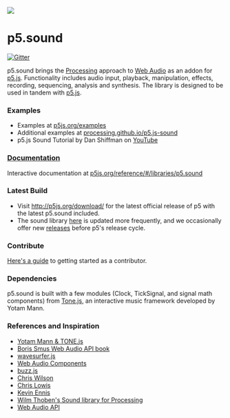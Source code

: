 
![](https://cloud.githubusercontent.com/assets/504124/19908328/2cd874ea-a059-11e6-847c-e5da5e957a2f.jpg)

p5.sound
========
[![Gitter](https://badges.gitter.im/Join%20Chat.svg)](https://gitter.im/processing/p5.js-sound?utm_source=badge&utm_medium=badge&utm_campaign=pr-badge)

p5.sound brings the [Processing](http://processing.org) approach to [Web Audio](http://w3.org/TR/webaudio/) as an addon for [p5.js](http://github.com/lmccart/p5.js). Functionality includes audio input, playback, manipulation, effects, recording, sequencing, analysis and synthesis. The library is designed to be used in tandem with [p5.js](http://p5js.org).

### Examples
* Examples at [p5js.org/examples](https://p5js.org/examples/)
* Additional examples at [processing.github.io/p5.js-sound](https://processing.github.io/p5.js-sound/)
* p5.js Sound Tutorial by Dan Shiffman on [YouTube](https://www.youtube.com/playlist?list=PLRqwX-V7Uu6aFcVjlDAkkGIixw70s7jpW)

### [Documentation](http://p5js.org/reference/#/libraries/p5.sound)
Interactive documentation at [p5js.org/reference/#/libraries/p5.sound](http://p5js.org/reference/#/libraries/p5.sound)



### Latest Build
* Visit http://p5js.org/download/ for the latest official release of p5 with the latest p5.sound included.
* The sound library [here](https://github.com/therewasaguy/p5.sound/blob/master/lib) is updated more frequently, and we occasionally offer new [releases](https://github.com/processing/p5.js-sound/releases) before p5's release cycle.


### Contribute
[Here's a guide](https://github.com/processing/p5.js-sound/wiki/Contribute) to getting started as a contributor.


### Dependencies
p5.sound is built with a few modules (Clock, TickSignal, and signal math components) from [Tone.js](https://github.com/tonejs/Tone.js), an interactive music framework developed by Yotam Mann.

### References and Inspiration
- [Yotam Mann & TONE.js](https://github.com/tonejs/Tone.js)
- [Boris Smus Web Audio API book](http://smus.com/webaudio-book/)
- [wavesurfer.js](https://github.com/katspaugh/wavesurfer.js)
- [Web Audio Components](https://github.com/web-audio-components)
- [buzz.js](http://buzz.jaysalvat.com/)
- [Chris Wilson](https://github.com/cwilso/)
- [Chris Lowis](http://blog.chrislowis.co.uk/)
- [Kevin Ennis](https://github.com/kevincennis)
- [Wilm Thoben's Sound library for Processing](https://github.com/processing/processing/tree/master/java/libraries/sound)
- [Web Audio API](http://webaudio.github.io/web-audio-api/)

